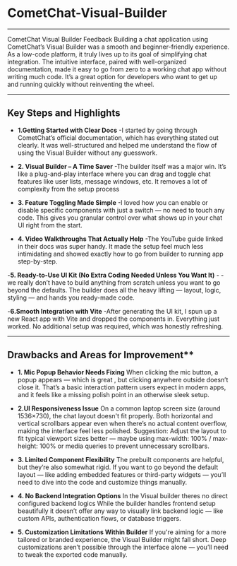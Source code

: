 # CometChat-Visual-Builder
----
CometChat Visual Builder Feedback
Building a chat application using CometChat’s Visual Builder was a smooth and beginner-friendly experience. As a low-code platform, it truly lives up to its goal of simplifying chat integration. The intuitive interface, paired with well-organized documentation, made it easy to go from zero to a working chat app without writing much code. It’s a great option for developers who want to get up and running quickly without reinventing the wheel.

---
## Key Steps and Highlights
- **1.Getting Started with Clear Docs**
-I started by going through CometChat’s official documentation, which has everything stated out clearly. It was well-structured and helped me understand the flow of using the Visual Builder without any guesswork.

- **2. Visual Builder – A Time Saver**
-The builder itself was a major win. It’s like a plug-and-play interface where you can drag and toggle chat features like user lists, message windows, etc. It removes a lot of complexity from the setup process 

- **3. Feature Toggling Made Simple**
-I loved how you can enable or disable specific components with just a switch — no need to touch any code. This gives you granular control over what shows up in your chat UI right from the start.

- **4. Video Walkthroughs That Actually Help**
-The YouTube guide linked in their docs was super handy. It made the setup feel much less intimidating and showed exactly how to go from builder to running app step-by-step.

-**5. Ready-to-Use UI Kit (No Extra Coding Needed Unless You Want It)** -
-we really don’t have to build anything from scratch unless you want to go beyond the defaults. The builder does all the heavy lifting — layout, logic, styling — and hands you ready-made code.

-**6.Smooth Integration with Vite**
-After generating the UI kit, I spun up a new React app with Vite and dropped the components in. Everything just worked. No additional setup was required, which was honestly refreshing.

----
  
## Drawbacks and Areas for Improvement**
- **1. Mic Popup Behavior Needs Fixing**
When clicking the mic button, a popup appears — which is great , but clicking anywhere outside doesn’t close it. That’s a basic interaction pattern users expect in modern apps, and it feels like a missing polish point in an otherwise sleek setup.

- **2.UI Responsiveness Issue**
On a common laptop screen size (around 1536×730), the chat layout doesn't fit properly.
Both horizontal and vertical scrollbars appear even when there’s no actual content overflow, making the interface feel less polished.
Suggestion: Adjust the layout to fit typical viewport sizes better — maybe using max-width: 100% / max-height: 100% or media queries to prevent unnecessary scrollbars.

- **3. Limited Component Flexibility**
The prebuilt components are helpful, but they’re also somewhat rigid. If you want to go beyond the default layout — like adding embedded features or third-party widgets — you’ll need to dive into the code and customize things manually.

- **4. No Backend Integration Options**
In the Visual builder theres no direct configured backend logics
While the builder handles frontend setup beautifully it doesn’t offer any way to visually link backend logic — like custom APIs, authentication flows, or database triggers. 

- **5. Customization Limitations Within Builder**
If you're aiming for a more tailored or branded experience, the Visual Builder might fall short. Deep customizations aren’t possible through the interface alone — you’ll need to tweak the exported code manually.


